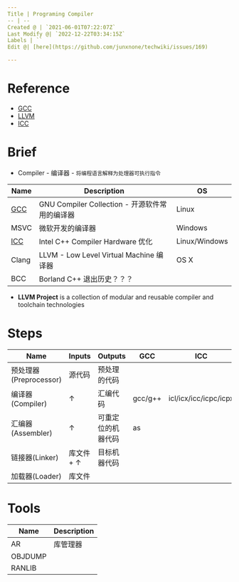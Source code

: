 ```yaml
---
Title | Programing Compiler
-- | --
Created @ | `2021-06-01T07:22:07Z`
Last Modify @| `2022-12-22T03:34:15Z`
Labels | ``
Edit @| [here](https://github.com/junxnone/techwiki/issues/169)

---
```

# Reference
- [GCC](https://gcc.gnu.org/)
- [LLVM](https://llvm.org/)
- [ICC](https://software.intel.com/content/www/us/en/develop/documentation/cpp-compiler-developer-guide-and-reference/top.html)

# Brief
- Compiler - 编译器 - `将编程语言解释为处理器可执行指令`


Name | Description | OS 
-- | -- | --
[GCC](/GCC) | GNU Compiler Collection - 开源软件常用的编译器 | Linux
MSVC | 微软开发的编译器 | Windows
[ICC](/Intel_Compiler) | Intel C++ Compiler Hardware 优化 | Linux/Windows
Clang | LLVM - Low Level Virtual Machine 编译器  | OS X
BCC | Borland C++ 退出历史？？？

- **LLVM Project** is a collection of modular and reusable compiler and toolchain technologies

# Steps

Name | Inputs | Outputs | GCC | ICC
-- | -- | -- | -- | -- 
预处理器(Preprocessor) | 源代码 | 预处理的代码
编译器(Compiler) | ↑ | 汇编代码 | gcc/g++ | icl/icx/icc/icpc/icpx
汇编器(Assembler) | ↑ | 可重定位的机器代码 | as |
链接器(Linker) | 库文件 + ↑ | 目标机器代码
加载器(Loader) | 库文件 

# Tools 

Name | Description
-- | --
AR | 库管理器
OBJDUMP |
RANLIB |


